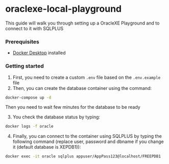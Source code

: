 # oraclexe-local-playground

This guide will walk you through setting up a OracleXE Playground and to connect to it with SQLPLUS

### Prerequisites

- [Docker Desktop](https://www.docker.com/products/docker-desktop/) installed

### Getting started

1. First, you need to create a custom `.env` file based on the `.env.example` file
2. Then, you can create the database container using the command:

```bash
docker-compose up -d
```

Then you need to wait few minutes for the database to be ready

3. You check the database status by typing:

```bash
docker logs -f oracle
```

4. Finally, you can connect to the container using SQLPLUS by typing the following command (replace user, password and dbname if you change it (default database is XEPDB1)):

```bash
docker exec -it oracle sqlplus appuser/AppPass123@localhost/FREEPDB1
```
